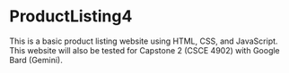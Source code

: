 # ProductListing4
This is a basic product listing website using HTML, CSS, and JavaScript. This website will also be tested for Capstone 2 (CSCE 4902) with Google Bard (Gemini).
